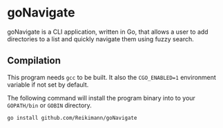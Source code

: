# goNavigate

goNavigate is a CLI application, written in Go, that allows a user to add
directories to a list and quickly navigate them using fuzzy search.

## Compilation
This program needs `gcc` to be built. It also the `CGO_ENABLED=1` environment variable if not set by default.

The following command will install the program binary into to your `GOPATH/bin` or `GOBIN` directory.
```sh
go install github.com/Reikimann/goNavigate
```
